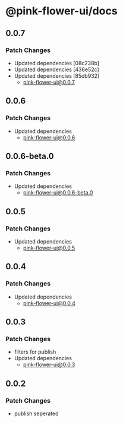 # @pink-flower-ui/docs

## 0.0.7

### Patch Changes

- Updated dependencies [08c238b]
- Updated dependencies [436e52c]
- Updated dependencies [85db932]
  - pink-flower-ui@0.0.7

## 0.0.6

### Patch Changes

- Updated dependencies
  - pink-flower-ui@0.0.6

## 0.0.6-beta.0

### Patch Changes

- Updated dependencies
  - pink-flower-ui@0.0.6-beta.0

## 0.0.5

### Patch Changes

- Updated dependencies
  - pink-flower-ui@0.0.5

## 0.0.4

### Patch Changes

- Updated dependencies
  - pink-flower-ui@0.0.4

## 0.0.3

### Patch Changes

- filters for publish
- Updated dependencies
  - pink-flower-ui@0.0.3

## 0.0.2

### Patch Changes

- publish seperated
